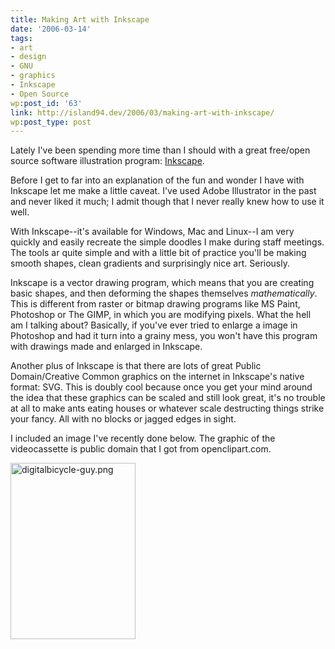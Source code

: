 ```yaml
---
title: Making Art with Inkscape
date: '2006-03-14'
tags:
- art
- design
- GNU
- graphics
- Inkscape
- Open Source
wp:post_id: '63'
link: http://island94.dev/2006/03/making-art-with-inkscape/
wp:post_type: post
---
```


Lately I've been spending more time than I should with a great free/open source software illustration program: <a href="http://inkscape.org">Inkscape</a>.

Before I get to far into an explanation of the fun and wonder I have with Inkscape let me make a little caveat.  I've used Adobe Illustrator in the past and never liked it much; I admit though that I never really knew how to use it well.

With Inkscape--it's available for Windows, Mac and Linux--I am very quickly and easily recreate the simple doodles I make during staff meetings.  The tools ar quite simple and with a little bit of practice you'll be making smooth shapes, clean gradients and surprisingly nice art.  Seriously.

Inkscape is a vector drawing program, which means that you are creating basic shapes, and then deforming the shapes themselves <em>mathematically</em>.  This is different from raster or bitmap drawing programs like MS Paint, Photoshop or The GIMP, in which you are modifying pixels.  What the hell am I talking about?  Basically, if you've ever tried to enlarge a image in Photoshop and had it turn into a grainy mess, you won't have this program with drawings made and enlarged in Inkscape.

Another plus of Inkscape is that there are lots of great Public Domain/Creative Common graphics on the internet in Inkscape's native format: SVG.  This is doubly cool because once you get your mind around the idea that these graphics can be scaled and still look great, it's no trouble at all to make ants eating houses or whatever scale destructing things strike your fancy.  All with no blocks or jagged edges in sight.

I included an image I've recently done below.  The graphic of the videocassette is public domain that I got from openclipart.com. 

<a href="digitalbicycle-guy.png"><img alt="digitalbicycle-guy.png" class="centered" src="http://island94.org/files/digitalbicycle-guy-thumb.png" width="200" height="282" border="0" /></a>

